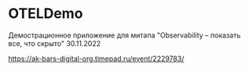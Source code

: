 # OTELDemo

Демострационное приложение для митапа "Observability – показать все, что скрыто" 30.11.2022

https://ak-bars-digital-org.timepad.ru/event/2229783/